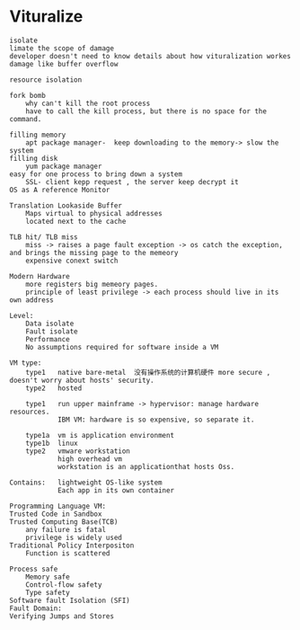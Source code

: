 # Vituralize
    isolate
    limate the scope of damage
    developer doesn't need to know details about how vituralization workes
    damage like buffer overflow

    resource isolation
    
    fork bomb
        why can't kill the root process
        have to call the kill process, but there is no space for the command.

    filling memory
        apt package manager-  keep downloading to the memory-> slow the system
    filling disk
        yum package manager
    easy for one process to bring down a system
        SSL- client kepp request , the server keep decrypt it
    OS as A reference Monitor
    
    Translation Lookaside Buffer
        Maps virtual to physical addresses
        located next to the cache
    
    TLB hit/ TLB miss
        miss -> raises a page fault exception -> os catch the exception, and brings the missing page to the memeory
        expensive conext switch

    Modern Hardware
        more registers big memeory pages.
        principle of least privilege -> each process should live in its own address

    Level:
        Data isolate 
        Fault isolate
        Performance
        No assumptions required for software inside a VM

    VM type:
        type1   native bare-metal  没有操作系统的计算机硬件 more secure , doesn't worry about hosts' security.
        type2   hosted  

        type1   run upper mainframe -> hypervisor: manage hardware resources.
                IBM VM: hardware is so expensive, so separate it.

        type1a  vm is application environment
        type1b  linux
        type2   vmware workstation
                high overhead vm
                workstation is an applicationthat hosts Oss.
        
    Contains:   lightweight OS-like system 
                Each app in its own container
    
    Programming Language VM:
    Trusted Code in Sandbox
    Trusted Computing Base(TCB)
        any failure is fatal
        privilege is widely used
    Traditional Policy Interpositon
        Function is scattered 
    
    Process safe
        Memory safe
        Control-flow safety
        Type safety 
    Software fault Isolation (SFI)
    Fault Domain:   
    Verifying Jumps and Stores
    